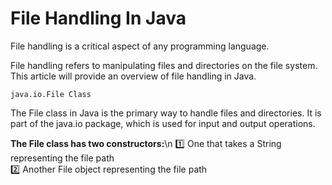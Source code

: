 # File Handling In Java

File handling is a critical aspect of any programming language.

File handling refers to manipulating files and directories on the file system. This article will provide an overview of file handling in Java.

```
java.io.File Class
```
The File class in Java is the primary way to handle files and directories. It is part of the java.io package, which is used for input and output operations.

**The File class has two constructors:**\n
1️⃣ One that takes a String representing the file path\
2️⃣ Another File object representing the file path
